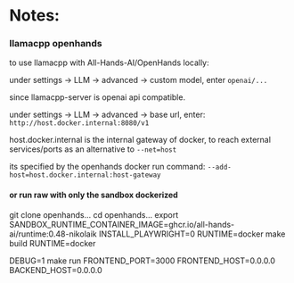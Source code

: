 # Notes:

### llamacpp openhands
to use llamacpp with All-Hands-AI/OpenHands locally:

under settings -> LLM -> advanced -> custom model, enter `openai/...`

since llamacpp-server is openai api compatible.

under settings -> LLM -> advanced -> base url, enter: `http://host.docker.internal:8080/v1`

host.docker.internal is the internal gateway of docker, to reach external services/ports as an alternative to `--net=host`

its specified by the openhands docker run command: `--add-host=host.docker.internal:host-gateway`

#### or run raw with only the sandbox dockerized

git clone openhands...
cd openhands...
export SANDBOX_RUNTIME_CONTAINER_IMAGE=ghcr.io/all-hands-ai/runtime:0.48-nikolaik
INSTALL_PLAYWRIGHT=0 RUNTIME=docker make build RUNTIME=docker

DEBUG=1 make run FRONTEND_PORT=3000 FRONTEND_HOST=0.0.0.0 BACKEND_HOST=0.0.0.0
